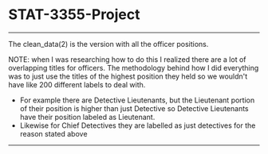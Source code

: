 # STAT-3355-Project

------------------------------------------------------------------------------------------------------------------------------------------
The clean_data(2) is the version with all the officer positions. 

NOTE: when I was researching how to do this I realized there are a lot of overlapping titles for officers. The methodology behind how I did everything was to just use the titles of the highest position they held so we wouldn't have like 200 different labels to deal with.
- For example there are Detective Lieutenants, but the Lieutenant portion of their position is higher than just Detective so Detective   Lieutenants have their position labeled as Lieutenant. 
- Likewise for Chief Detectives they are labelled as just detectives for the reason stated above
------------------------------------------------------------------------------------------------------------------------------------------
